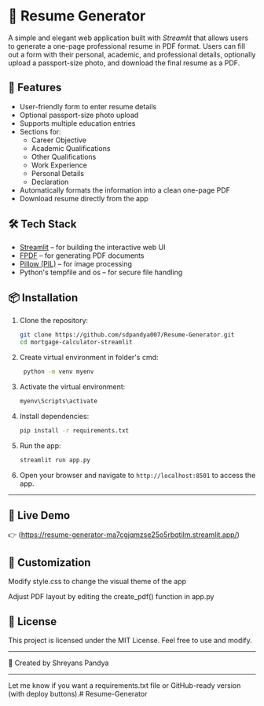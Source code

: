 # 📝 Resume Generator

A simple and elegant web application built with *Streamlit* that allows users to generate a one-page professional resume in PDF format. Users can fill out a form with their personal, academic, and professional details, optionally upload a passport-size photo, and download the final resume as a PDF.

## 🚀 Features

- User-friendly form to enter resume details
- Optional passport-size photo upload
- Supports multiple education entries
- Sections for:
  - Career Objective
  - Academic Qualifications
  - Other Qualifications
  - Work Experience
  - Personal Details
  - Declaration
- Automatically formats the information into a clean one-page PDF
- Download resume directly from the app

## 🛠 Tech Stack

- [Streamlit](https://streamlit.io/) – for building the interactive web UI
- [FPDF](https://pyfpdf.github.io/fpdf2/) – for generating PDF documents
- [Pillow (PIL)](https://python-pillow.org/) – for image processing
- Python's tempfile and os – for secure file handling

## 📦 Installation

1. Clone the repository:
   ```bash
   git clone https://github.com/sdpandya007/Resume-Generator.git
   cd mortgage-calculator-streamlit
   ```

2. Create virtual environment in folder's cmd:
   ```bash
    python -m venv myenv
    ```

3. Activate the virtual environment:
   ```bash
   myenv\Scripts\activate
   ```
 
4. Install dependencies:
   ```bash
   pip install -r requirements.txt
   ```

5. Run the app:
   ```bash
   streamlit run app.py
   ```
6. Open your browser and navigate to `http://localhost:8501` to access the app.
--- 

## 🚀 Live Demo
👉 (https://resume-generator-ma7cgjqmzse25o5rbqtilm.streamlit.app/)

## 📌 Customization

Modify style.css to change the visual theme of the app

Adjust PDF layout by editing the create_pdf() function in app.py

## 📄 License

This project is licensed under the MIT License. Feel free to use and modify.

---

💼 Created by Shreyans Pandya

---

Let me know if you want a requirements.txt file or GitHub-ready version (with deploy buttons).# Resume-Generator
